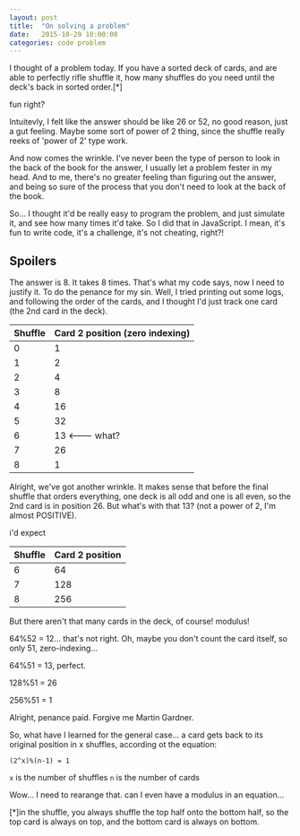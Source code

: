 ```yaml
---
layout: post
title:  "On solving a problem"
date:   2015-10-29 10:00:00
categories: code problem
---
```


I thought of a problem today. If you have a sorted deck of cards, and are able to perfectly rifle shuffle it, how many shuffles do you need until the deck's back in sorted order.[*]

fun right? 

Intuitevly, I felt like the answer should be like 26 or 52, no good reason, just a gut feeling. Maybe some sort of power of 2 thing, since the shuffle really reeks of 'power of 2' type work.

And now comes the wrinkle. I've never been the type of person to look in the back of the book for the answer, I usually let a problem fester in my head. And to me, there's no greater feeling than figuring out the answer, and being so sure of the process that you don't need to look at the back of the book.

So... I thought it'd be really easy to program the problem, and just simulate it, and see how many times it'd take. So I did that in JavaScript. I mean, it's fun to write code, it's a challenge, it's not cheating, right?!

## **Spoilers**
The answer is 8. It takes 8 times. That's what my code says, now I need to justify it. To do the penance for my sin. Well, I tried printing out some logs, and following the order of the cards, and I thought I'd just track one card (the 2nd card in the deck).

Shuffle | Card 2 position (zero indexing)
--- | ---
0 | 1
1 | 2
2 | 4
3 | 8
4 | 16
5 | 32
6 | 13 <--- what?
7 | 26
8 | 1

Alright, we've got another wrinkle. It makes sense that before the final shuffle that orders everything, one deck is all odd and one is all even, so the 2nd card is in position 26. But what's with that 13? (not a power of 2, I'm almost POSITIVE).

i'd expect

Shuffle | Card 2 position
--- | ---
6 | 64
7 | 128
8 | 256

But there aren't that many cards in the deck, of course! modulus!

64%52 = 12... that's not right. Oh, maybe you don't count the card itself, so only 51, zero-indexing... 

64%51 = 13, perfect.

128%51 = 26

256%51 = 1

Alright, penance paid. Forgive me Martin Gardner.

So, what have I learned for the general case... a card gets back to its original position in x shuffles, according ot the equation:

`(2^x)%(n-1) = 1`

`x` is the number of shuffles
`n` is the number of cards 

Wow... I need to rearange that. can I even have a modulus in an equation...


[*]in the shuffle, you always shuffle the top half onto the bottom half, so the top card is always on top, and the bottom card is always on bottom.